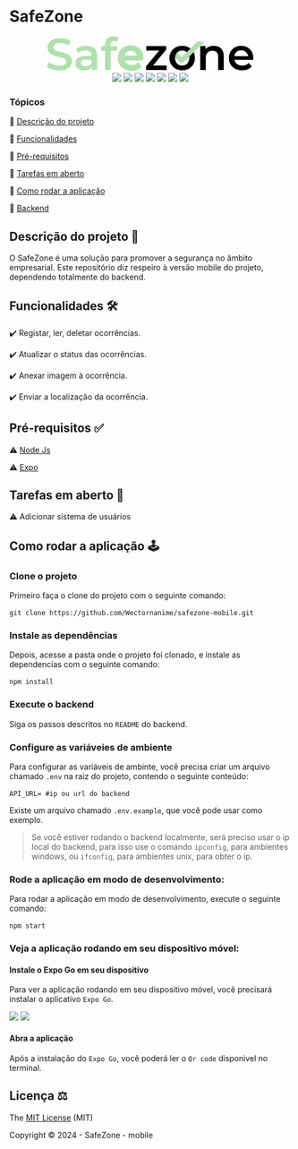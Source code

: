 # SafeZone

<div align="center">
  <img src="./.github/images/Safezone.png" />
</div>

<div align="center">
  <img src="https://img.shields.io/badge/Node.js-43853D?style=for-the-badge&logo=node.js&logoColor=white" />
  <img src="https://img.shields.io/badge/JavaScript-323330?style=for-the-badge&logo=javascript&logoColor=F7DF1E" />
  <img src="https://img.shields.io/badge/React_Native-20232A?style=for-the-badge&logo=react&logoColor=61DAFB" />
  <img src="https://img.shields.io/badge/Expo-000000?style=for-the-badge&logo=expo&logoColor=white" />
  <img src="https://img.shields.io/github/contributors/wectornanime/safezone-mobile.svg?style=for-the-badge" />
  <img src="https://img.shields.io/github/license/wectornanime/safezone-mobile.svg?style=for-the-badge" />
  <img src="http://img.shields.io/static/v1?label=STATUS&message=CONCLUIDO&color=GREEN&style=for-the-badge" />
</div>

### Tópicos

🔹 [Descrição do projeto](#descrição-do-projeto-)

🔹 [Funcionalidades](#funcionalidades-️)

🔹 [Pré-requisitos](#pré-requisitos-)

🔹 [Tarefas em aberto](#tarefas-em-aberto-)

🔹 [Como rodar a aplicação](#como-rodar-a-aplicação-️)

🔹 [Backend](https://github.com/Wectornanime/safezone-back)

## Descrição do projeto 📝

O SafeZone é uma solução para promover a segurança no âmbito empresarial.
Este repositório diz respeiro à versão mobile do projeto, dependendo totalmente do backend.

## Funcionalidades 🛠️

✔️ Registar, ler, deletar ocorrências.

✔️ Atualizar o status das ocorrências.

✔️ Anexar imagem à ocorrência.

✔️ Enviar a localização da ocorrência.

## Pré-requisitos ✅

⚠️ [Node Js](https://nodejs.org/en/download/)

⚠️ [Expo](https://expo.dev/)

## Tarefas em aberto 🔄

⚠️ Adicionar sistema de usuários

## Como rodar a aplicação 🕹️

### Clone o projeto

Primeiro faça o clone do projeto com o seguinte comando:

```
git clone https://github.com/Wectornanime/safezone-mobile.git
```

### Instale as dependências

Depois, acesse a pasta onde o projeto foi clonado, e instale as dependencias com o seguinte comando:

```
npm install
```

### Execute o backend

Siga os passos descritos no `README` do backend.

### Configure as variáveies de ambiente

Para configurar as variáveis de ambinte, você precisa criar um arquivo chamado `.env` na raiz do projeto, contendo o seguinte conteúdo:

```
API_URL= #ip ou url do backend
```

Existe um arquivo chamado `.env.example`, que você pode usar como exemplo.

> Se você estiver rodando o backend localmente, será preciso usar o ip local do backend, para isso use o comando `ipconfig`, para ambientes windows, ou `ifconfig`, para ambientes unix, para obter o ip.

### Rode a aplicação em modo de desenvolvimento:

Para rodar a aplicação em modo de desenvolvimento, execute o seguinte comando:

```
npm start
```

### Veja a aplicação rodando em seu dispositivo móvel:

#### Instale o Expo Go em seu dispositivo

Para ver a aplicação rodando em seu dispositivo móvel, você precisará instalar o aplicativo `Expo Go`.

[![](https://img.shields.io/badge/Google_Play-414141?style=for-the-badge&logo=google-play&logoColor=white)](https://play.google.com/store/apps/details?id=host.exp.exponent&hl=pt_BR)
[![](https://img.shields.io/badge/App_Store-0D96F6?style=for-the-badge&logo=app-store&logoColor=white)](https://apps.apple.com/br/app/expo-go/id982107779)

#### Abra a aplicação

Após a instalação do `Expo Go`, você poderá ler o `Qr code` disponivel no terminal.

## Licença ⚖️

The [MIT License](./LICENSE) (MIT)

Copyright ©️ 2024 - SafeZone - mobile
